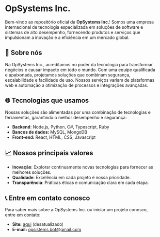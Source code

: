 # OpSystems Inc.

Bem-vindo ao repositório oficial da **OpSystems Inc.**! Somos uma empresa internacional de tecnologia especializada em soluções de software e sistemas de alto desempenho, fornecendo produtos e serviços que impulsionam a inovação e a eficiência em um mercado global.

## 🏢 Sobre nós

Na OpSystems Inc., acreditamos no poder da tecnologia para transformar negócios e causar impacto em todo o mundo. Com uma equipe qualificada e apaixonada, projetamos soluções que combinam segurança, escalabilidade e facilidade de uso. Nossos serviços variam de plataformas web e automação a otimização de processos e integrações avançadas.

## 🌐 Tecnologias que usamos

Nossas soluções são alimentadas por uma combinação de tecnologias e ferramentas, garantindo o melhor desempenho e segurança:

- **Backend:** Node.js, Python, C#, Typescript, Ruby
- **Bancos de dados:** MySQL, MongoDB
- **Front-end:** React, HTML, CSS, Javascript

## 📈 Nossos principais valores

- **Inovação**: Explorar continuamente novas tecnologias para fornecer as melhores soluções.
- **Qualidade**: Excelência em cada projeto é nossa prioridade.
- **Transparência**: Práticas éticas e comunicação clara em cada etapa.

## 📞 Entre em contato conosco

Para saber mais sobre a OpSystems Inc. ou iniciar um projeto conosco, entre em contato:

- **Site:** [aqui](https://opsistems.netlify.app) (desatualizado)
- **E-mail:** opsistems.bot@gmail.com
